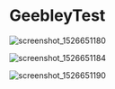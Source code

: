 # GeebleyTest


![screenshot_1526651180](https://user-images.githubusercontent.com/5920565/40266712-d0b0545e-5b6d-11e8-9fea-1a2e456eec24.png)


![screenshot_1526651184](https://user-images.githubusercontent.com/5920565/40266718-de2df19a-5b6d-11e8-92d1-47477688861c.png)


![screenshot_1526651190](https://user-images.githubusercontent.com/5920565/40266719-e12f461e-5b6d-11e8-98e1-ef26fc33257b.png)

